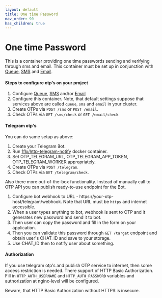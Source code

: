 ```yaml
---
layout: default
title: One time Password
nav_order: 90
has_children: true
---
```


One time Password
=================

This is a container providing one time passwords sending and verifying through sms and email.
This container must be set up in conjunction with [Queue](https://github.com/perfumerlabs/queue), [SMS](https://github.com/perfumerlabs/sms) and [Email](https://github.com/perfumerlabs/email).

#### Steps to configure otp's on your project

1. Configure [Queue](https://github.com/perfumerlabs/queue), [SMS](https://github.com/perfumerlabs/sms) and/or [Email](https://github.com/perfumerlabs/email)
1. Configure this container. Note, that default settings suppose that services above are called `queue`, `sms` and `email` in your cluster.
1. Create OTPs via `POST /sms` or `POST /email`.
1. Check OTPs via `GET /sms/check` or `GET /email/check`

#### Telegram otp's

You can do same setup as above:

1. Create your Telegram Bot.
1. Run [1flx/http-telegram-notify](https://github.com/flxs/http-telegram-notify) docker container.
1. Set OTP_TELEGRAM_URL, OTP_TELEGRAM_APP_TOKEN, OTP_TELEGRAM_WORKER appropriately.
1. Create OTPs via `POST /telegram`.
1. Check OTPs via `GET /telegram/check`.

Also there more out-of-the-box functionality. Instead of manually call to OTP API you can publish ready-to-use endpoint for the Bot.

1. Configure bot webhook to URL - https://your-otp-host/telegram/webhook. Note that URL must be `https` and internet accessible.
1. When a user types anything to bot, webhook is sent to OTP and it generates new password and send it to bot.
1. Then user can copy the password and fill in the form on your application.
1. Then you can validate this password through `GET /target` endpoint and obtain user's CHAT_ID and save to your storage.
1. Use CHAT_ID then to notify user about something.

#### Authorization

If you use telegram otp's and publish OTP service to internet, then some access restriction is needed.
There support of HTTP Basic Authorization.
Fill in `HTTP_AUTH_USERNAME` and `HTTP_AUTH_PASSWORD` variables and authorization at nginx-level will be configured.

Beware, that HTTP Basic Authorization without HTTPS is insecure.
